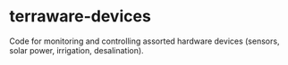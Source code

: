 # terraware-devices
Code for monitoring and controlling assorted hardware devices (sensors, solar power, irrigation, desalination).
